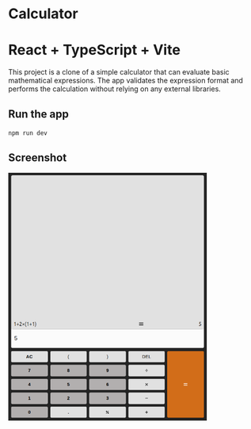 # Calculator
# React + TypeScript + Vite

This project is a clone of a simple calculator that can evaluate basic mathematical expressions. The app validates the expression format and performs the calculation without relying on any external libraries.

## Run the app
```js
npm run dev
```

## Screenshot
<img src="./public/app-screenshot.png" alt="Calculator Screenshot" height="500">
